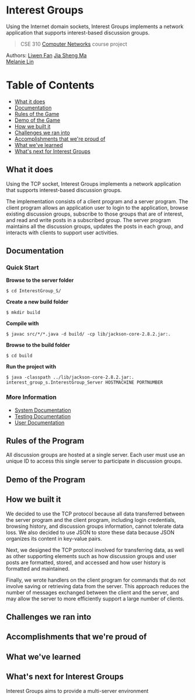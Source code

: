 # Interest Groups
Using the Internet domain sockets, Interest Groups implements a network application that supports interest-based discussion groups.

> CSE 310 [Computer Networks](https://www.cs.stonybrook.edu/students/Undergraduate-Studies/courses/CSE310) course project

Authors: [Liwen Fan](https://github.com/liwenwenwen)
		 [Jia Sheng Ma](https://github.com/majiasheng) 	
		 [Melanie Lin](https://github.com/melanie0926)

# Table of Contents
* [What it does](#intro)
* [Documentation](#documentation)
* [Rules of the Game](#rules)
* [Demo of the Game](#demo)
* [How we built it](#built)
* [Challenges we ran into](#challenges)
* [Accomplishments that we're proud of](#accomplishments)
* [What we've learned](#learned)
* [What's next for Interest Groups](#next)

## What it does <a id="intro"> </a>

Using the TCP socket, Interest Groups implements a network application that supports interest-based discussion groups. 

The implementation consists of a client program and a server program. The client program allows an application user to login to the application, browse existing discussion groups, subscribe to those groups that are of interest, and read and write posts in a subscribed group. The server program maintains all the discussion groups, updates the posts in each group, and interacts with clients to support user activities.  

## Documentation <a id="documentation"> </a>

### Quick Start

**Browse to the server folder**

`$ cd InterestGroup_S/`

**Create a new build folder**

`$ mkdir build`

**Compile with**

`$ javac src/*/*.java -d build/ -cp lib/jackson-core-2.8.2.jar:.`

**Browse to the build folder**

`$ cd build`

**Run the project with**

`$ java -classpath ../lib/jackson-core-2.8.2.jar:. interest_group_s.InterestGroup_Server HOSTMACHINE PORTNUMBER`

### More Information

* [System Documentation](https://github.com/melanie0926/Interest-Groups/files/671443/System.Documentation.pdf)
* [Testing Documentation](https://github.com/melanie0926/Interest-Groups/files/671444/Testing.Documentation.pdf)
* [User Documentation](https://github.com/melanie0926/Interest-Groups/files/671446/User.Documentation.pdf)

## Rules of the Program <a id="rules"> </a>

All discussion groups are hosted at a single server. Each user must use an unique ID to access this single server to participate in discussion groups.

## Demo of the Program <a id="demo"> </a>



## How we built it <a id="built"> </a>

We decided to use the TCP protocol because all data transferred between the server program and the client program, including login credentials, browsing history, and discussion groups information, cannot tolerate data loss. We also decided to use JSON to store these data because JSON organizes its content in key-value pairs.

Next, we designed the TCP protocol involved for transferring data, as well as other supporting elements such as how discussion groups and user posts are formatted, stored, and accessed and how user history is formatted and maintained. 

Finally, we wrote handlers on the client program for commands that do not involve saving or retrieving data from the server. This approach reduces the number of messages exchanged between the client and the server, and may allow the server to more efficiently support a large number of clients.

## Challenges we ran into <a id="challenges"> </a>



## Accomplishments that we're proud of <a id="accomplishments"> </a>


## What we've learned <a id="learned"> </a>


## What's next for Interest Groups <a id="next"> </a>

Interest Groups aims to provide a multi-server environment







